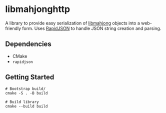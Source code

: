 # libmahjonghttp

A library to provide easy serialization of [libmahjong](https://github.com/realliance/libmahjong) objects into a web-friendly form. Uses [RapidJSON](https://github.com/Tencent/rapidjson) to handle JSON string creation and parsing.

## Dependencies

- CMake
- `rapidjson`

## Getting Started

```
# Bootstrap build/
cmake -S . -B build

# Build library
cmake --build build
```
